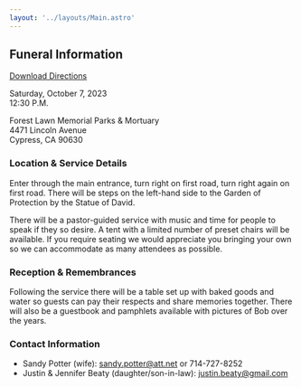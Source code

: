 ```yaml
---
layout: '../layouts/Main.astro'
---
```

## Funeral Information

<a href="/RJP-funeral-info-doc.pdf" download>Download Directions</a>

Saturday, October 7, 2023\
12:30 P.M.

Forest Lawn Memorial Parks & Mortuary\
4471 Lincoln Avenue\
Cypress, CA 90630

### Location & Service Details

Enter through the main entrance, turn right on first road, turn right again on first road. There will be steps on the left-hand side to the Garden of Protection by the Statue of David.

There will be a pastor-guided service with music and time for people to speak if they so desire. A tent with a limited number of preset chairs will be available. If you require seating we would appreciate you bringing your own so we can accommodate as many attendees as possible.

### Reception & Remembrances

Following the service there will be a table set up with baked goods and water so guests can pay their respects and share memories together. There will also be a guestbook and pamphlets available with pictures of Bob over the years.

### Contact Information

* Sandy Potter (wife): sandy.potter@att.net or 714-727-8252
* Justin & Jennifer Beaty (daughter/son-in-law): justin.beaty@gmail.com
